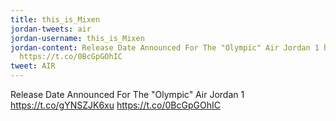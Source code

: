 ```yaml
---
title: this_is_Mixen
jordan-tweets: air
jordan-username: this_is_Mixen
jordan-content: Release Date Announced For The "Olympic" Air Jordan 1 https://t.co/gYNSZJK6xu
  https://t.co/0BcGpGOhIC
tweet: AIR
---
```


Release Date Announced For The "Olympic" Air Jordan 1 https://t.co/gYNSZJK6xu https://t.co/0BcGpGOhIC
